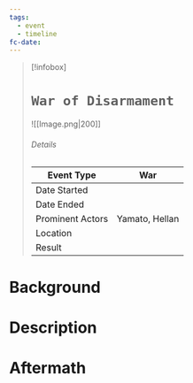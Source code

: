 ```yaml
---
tags:
  - event
  - timeline
fc-date:
---
```

> [!infobox]
> # `War of Disarmament`
> ![[Image.png|200]]
> ###### Details
> | Event Type | War |
> | ---- | ---- |
> | Date Started |  |
> | Date Ended |  |
> | Prominent Actors | Yamato, Hellan |
> | Location |  |
> | Result |  |

# Background



# Description



# Aftermath

